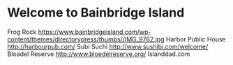 # Welcome to Bainbridge Island

Frog Rock
  https://www.bainbridgeisland.com/wp-content/themes/directorypress/thumbs//IMG_9762.jpg
Harbor Public House
  http://harbourpub.com/
Subi Suchi
  http://www.sushibi.com/welcome/
Bloadel Reserve
  http://www.bloedelreserve.org/
 Islanddad.com
